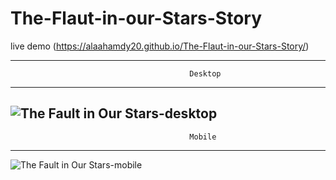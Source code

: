# The-Flaut-in-our-Stars-Story

live demo
(https://alaahamdy20.github.io/The-Flaut-in-our-Stars-Story/)


-------------------------------------------------------------------------------------------------------------------------
                                            Desktop
-------------------------------------------------------------------------------------------------------------------------
![The Fault in Our Stars-desktop](https://user-images.githubusercontent.com/43062266/131317357-3e258674-77a3-420c-9fd9-79c0e14dc972.png)
-------------------------------------------------------------------------------------------------------------------------
                                            Mobile
-------------------------------------------------------------------------------------------------------------------------
![The Fault in Our Stars-mobile](https://user-images.githubusercontent.com/43062266/131317375-0195dc3b-0b93-455c-a1e8-c40b26095d3d.png)
